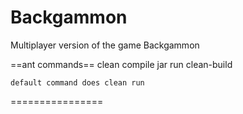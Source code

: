 Backgammon
==========

Multiplayer version of the game Backgammon


==ant commands==
	clean
	compile
	jar
	run
	clean-build
	
	default command does clean run
================